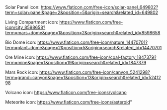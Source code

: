 Solar Panel icon: https://www.flaticon.com/free-icon/solar-panel_649802?term=solar+panel&page=2&position=5&origin=search&related_id=649802

Living Compartment icon: https://www.flaticon.com/free-icon/city_8598658?term=mars+dome&page=1&position=2&origin=search&related_id=8598658

Bio Dome icon: https://www.flaticon.com/free-icon/nature_14470701?term=plant+dome&page=2&position=5&origin=search&related_id=14470701

Ore Mine icon: https://www.flaticon.com/free-icon/coal-factory_1847379?term=mine&page=1&position=19&origin=search&related_id=1847379

Mars Rock icon: https://www.flaticon.com/free-icon/canyon_5241298?term=grand+canyon&page=1&position=13&origin=search&related_id=5241298

Volcano icon: https://www.flaticon.com/free-icons/volcano

Meteorite icon: https://www.flaticon.com/free-icons/asteroid"